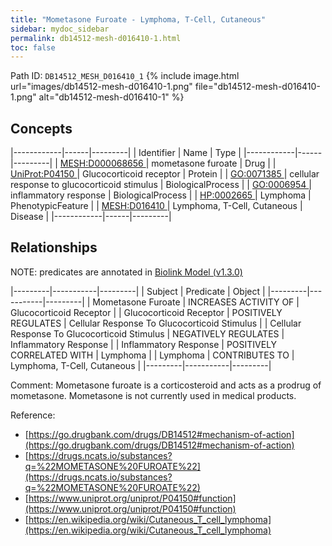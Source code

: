 ```yaml
---
title: "Mometasone Furoate - Lymphoma, T-Cell, Cutaneous"
sidebar: mydoc_sidebar
permalink: db14512-mesh-d016410-1.html
toc: false 
---
```



Path ID: `DB14512_MESH_D016410_1`
{% include image.html url="images/db14512-mesh-d016410-1.png" file="db14512-mesh-d016410-1.png" alt="db14512-mesh-d016410-1" %}

## Concepts

|------------|------|---------|
| Identifier | Name | Type    |
|------------|------|---------|
| <a href="https://identifiers.org/MESH:D000068656">MESH:D000068656 </a> | mometasone furoate | Drug |
| <a href="https://identifiers.org/UniProt:P04150">UniProt:P04150 </a> | Glucocorticoid receptor | Protein |
| <a href="https://identifiers.org/GO:0071385">GO:0071385 </a> | cellular response to glucocorticoid stimulus | BiologicalProcess |
| <a href="https://identifiers.org/GO:0006954">GO:0006954 </a> | inflammatory response | BiologicalProcess |
| <a href="https://identifiers.org/HP:0002665">HP:0002665 </a> | Lymphoma | PhenotypicFeature |
| <a href="https://identifiers.org/MESH:D016410">MESH:D016410 </a> | Lymphoma, T-Cell, Cutaneous | Disease |
|------------|------|---------|

## Relationships


NOTE: predicates are annotated in <a href="https://github.com/biolink/biolink-model/releases/tag/v1.3.0">Biolink Model (v1.3.0)</a>

|---------|-----------|---------|
| Subject | Predicate | Object  |
|---------|-----------|---------|
| Mometasone Furoate | INCREASES ACTIVITY OF | Glucocorticoid Receptor |
| Glucocorticoid Receptor | POSITIVELY REGULATES | Cellular Response To Glucocorticoid Stimulus |
| Cellular Response To Glucocorticoid Stimulus | NEGATIVELY REGULATES | Inflammatory Response |
| Inflammatory Response | POSITIVELY CORRELATED WITH | Lymphoma |
| Lymphoma | CONTRIBUTES TO | Lymphoma, T-Cell, Cutaneous |
|---------|-----------|---------|

Comment: Mometasone furoate is a corticosteroid and acts as a prodrug of mometasone. Mometasone is not currently used in medical products.

Reference: 
  - [https://go.drugbank.com/drugs/DB14512#mechanism-of-action](https://go.drugbank.com/drugs/DB14512#mechanism-of-action)
  - [https://drugs.ncats.io/substances?q=%22MOMETASONE%20FUROATE%22](https://drugs.ncats.io/substances?q=%22MOMETASONE%20FUROATE%22)
  - [https://www.uniprot.org/uniprot/P04150#function](https://www.uniprot.org/uniprot/P04150#function)
  - [https://en.wikipedia.org/wiki/Cutaneous_T_cell_lymphoma](https://en.wikipedia.org/wiki/Cutaneous_T_cell_lymphoma)
